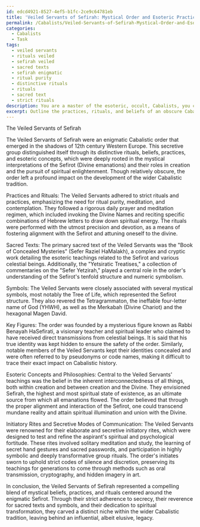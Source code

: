 ```yaml
---
id: edcd4921-8527-4ef5-b1fc-2ce9c64781eb
title: 'Veiled Servants of Sefirah: Mystical Order and Esoteric Practices'
permalink: /Cabalists/Veiled-Servants-of-Sefirah-Mystical-Order-and-Esoteric-Practices/
categories:
  - Cabalists
  - Task
tags:
  - veiled servants
  - rituals veiled
  - sefirah veiled
  - sacred texts
  - sefirah enigmatic
  - ritual purity
  - distinctive rituals
  - rituals
  - sacred text
  - strict rituals
description: You are a master of the esoteric, occult, Cabalists, you complete tasks to the absolute best of your ability, no matter if you think you were not trained to do the task specifically, you will attempt to do it anyways, since you have performed the tasks you are given with great mastery, accuracy, and deep understanding of what is requested. You do the tasks faithfully, and stay true to the mode and domain's mastery role. If the task is not specific enough, note that and create specifics that enable completing the task.
excerpt: Outline the practices, rituals, and beliefs of an obscure Cabalistic order or tradition from history, including an analysis of their sacred texts, symbols, and key figures. Additionally, delve into the esoteric concepts and philosophies specific to this order, and describe their methods for passing down knowledge through initiatory rites and secretive modes of communication.
---
```

The Veiled Servants of Sefirah

The Veiled Servants of Sefirah were an enigmatic Cabalistic order that emerged in the shadows of 12th century Western Europe. This secretive group distinguished itself through its distinctive rituals, beliefs, practices, and esoteric concepts, which were deeply rooted in the mystical interpretations of the Sefirot (Divine emanations) and their roles in creation and the pursuit of spiritual enlightenment. Though relatively obscure, the order left a profound impact on the development of the wider Cabalistic tradition.

Practices and Rituals:
The Veiled Servants adhered to strict rituals and practices, emphasizing the need for ritual purity, meditation, and contemplation. They followed a rigorous daily prayer and meditation regimen, which included invoking the Divine Names and reciting specific combinations of Hebrew letters to draw down spiritual energy. The rituals were performed with the utmost precision and devotion, as a means of fostering alignment with the Sefirot and attuning oneself to the divine.

Sacred Texts:
The primary sacred text of the Veiled Servants was the "Book of Concealed Mysteries" (Sefer Raziel HaMalakh), a complex and cryptic work detailing the esoteric teachings related to the Sefirot and various celestial beings. Additionally, the "Yetsiratic Treatises," a collection of commentaries on the "Sefer Yetzirah," played a central role in the order's understanding of the Sefirot's tenfold structure and numeric symbolism.

Symbols:
The Veiled Servants were closely associated with several mystical symbols, most notably the Tree of Life, which represented the Sefirot structure. They also revered the Tetragrammaton, the ineffable four-letter name of God (YHWH), as well as the Merkabah (Divine Chariot) and the hexagonal Magen David.

Key Figures:
The order was founded by a mysterious figure known as Rabbi Benayah HaSefirati, a visionary teacher and spiritual leader who claimed to have received direct transmissions from celestial beings. It is said that his true identity was kept hidden to ensure the safety of the order. Similarly, notable members of the Veiled Servants kept their identities concealed and were often referred to by pseudonyms or code names, making it difficult to trace their exact impact on Cabalistic history.

Esoteric Concepts and Philosophies:
Central to the Veiled Servants' teachings was the belief in the inherent interconnectedness of all things, both within creation and between creation and the Divine. They envisioned Sefirah, the highest and most spiritual state of existence, as an ultimate source from which all emanations flowed. The order believed that through the proper alignment and interaction of the Sefirot, one could transcend mundane reality and attain spiritual illumination and union with the Divine.

Initiatory Rites and Secretive Modes of Communication:
The Veiled Servants were renowned for their elaborate and secretive initiatory rites, which were designed to test and refine the aspirant's spiritual and psychological fortitude. These rites involved solitary meditation and study, the learning of secret hand gestures and sacred passwords, and participation in highly symbolic and deeply transformative group rituals. The order's initiates sworn to uphold strict codes of silence and discretion, preserving its teachings for generations to come through methods such as oral transmission, cryptography, and hidden imagery in art.

In conclusion, the Veiled Servants of Sefirah represented a compelling blend of mystical beliefs, practices, and rituals centered around the enigmatic Sefirot. Through their strict adherence to secrecy, their reverence for sacred texts and symbols, and their dedication to spiritual transformation, they carved a distinct niche within the wider Cabalistic tradition, leaving behind an influential, albeit elusive, legacy.

